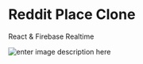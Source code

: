 
# Reddit Place Clone
React & Firebase Realtime

![enter image description here](https://i.ibb.co/251dckP/image.png)
